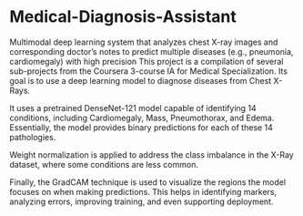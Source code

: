 # Medical-Diagnosis-Assistant
 Multimodal deep learning system that analyzes chest X-ray images and  corresponding doctor’s notes to predict multiple diseases (e.g., pneumonia,  cardiomegaly) with high precision
This project is a compilation of several sub-projects from the Coursera 3-course IA for Medical Specialization. Its goal is to use a deep learning model to diagnose diseases from Chest X-Rays.

It uses a pretrained DenseNet-121 model capable of identifying 14 conditions, including Cardiomegaly, Mass, Pneumothorax, and Edema. Essentially, the model provides binary predictions for each of these 14 pathologies.

Weight normalization is applied to address the class imbalance in the X-Ray dataset, where some conditions are less common.

Finally, the GradCAM technique is used to visualize the regions the model focuses on when making predictions. This helps in identifying markers, analyzing errors, improving training, and even supporting deployment.
